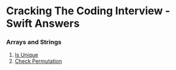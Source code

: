 # Cracking The Coding Interview - Swift Answers

### Arrays and Strings ###
1. [Is Unique](https://github.com/safaryari/ctci-swift/blob/master/IsUnique.playground/Contents.swift)
2. [Check Permutation](https://github.com/safaryari/ctci-swift/blob/master/CheckPermutation.playground/Contents.swift)
